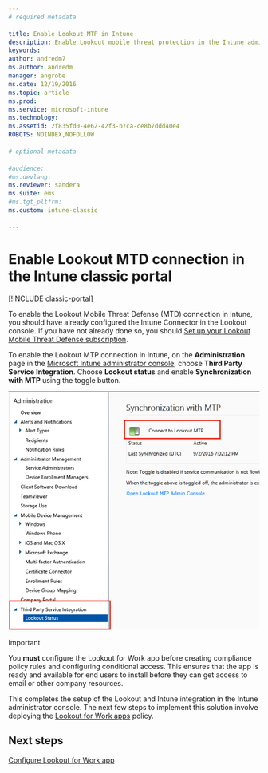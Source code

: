 ```yaml
---
# required metadata

title: Enable Lookout MTP in Intune 
description: Enable Lookout mobile threat protection in the Intune admin console.
keywords:
author: andredm7
ms.author: andredm
manager: angrobe
ms.date: 12/19/2016
ms.topic: article
ms.prod:
ms.service: microsoft-intune
ms.technology:
ms.assetid: 2f835fd0-4e62-42f3-b7ca-ce8b7ddd40e4
ROBOTS: NOINDEX,NOFOLLOW

# optional metadata

#audience:
#ms.devlang:
ms.reviewer: sandera
ms.suite: ems
#ms.tgt_pltfrm:
ms.custom: intune-classic

---
```


# Enable Lookout MTD connection in the Intune classic portal

[!INCLUDE [classic-portal](../includes/classic-portal.md)]

To enable the Lookout Mobile Threat Defense (MTD) connection in Intune, you should have already configured the Intune Connector in the Lookout console.  If you have not already done so, you should [Set up your Lookout Mobile Threat Defense subscription](setup-your-lookout-mtd-subscription.md).

To enable the Lookout MTP connection in Intune, on the **Administration** page in the [Microsoft Intune administrator console](https://manage.microsoft.com), choose **Third Party Service Integration**. Choose **Lookout status** and enable **Synchronization with MTP** using the toggle button.

![screenshot of the Lookout synchronization page with the enable toggle button highlighted](../media/mtp/lookout-intune-synchronization.png)

>[!IMPORTANT]
> You **must** configure the Lookout for Work app before creating compliance policy rules and configuring conditional access. This ensures that the app is ready and available for end users to install before they can get access to email or other company resources.

This completes the setup of the Lookout and Intune integration in the Intune administrator console.  The next few steps to implement this solution involve deploying the [Lookout for Work apps](/intune-classic/deploy-use/device-threat-protection-policy) policy.


## Next steps
[Configure Lookout for Work app ](/intune-classic/deploy-use/device-threat-protection-apps)
